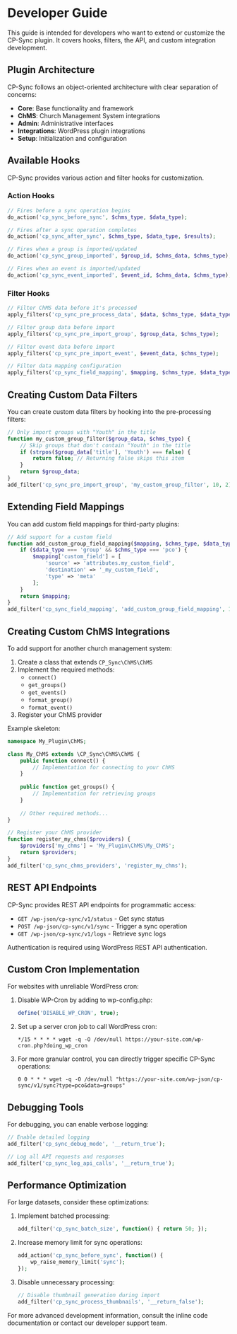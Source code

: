 # Developer Guide

This guide is intended for developers who want to extend or customize the CP-Sync plugin. It covers hooks, filters, the API, and custom integration development.

## Plugin Architecture

CP-Sync follows an object-oriented architecture with clear separation of concerns:

- **Core**: Base functionality and framework
- **ChMS**: Church Management System integrations
- **Admin**: Administrative interfaces
- **Integrations**: WordPress plugin integrations
- **Setup**: Initialization and configuration

## Available Hooks

CP-Sync provides various action and filter hooks for customization.

### Action Hooks

```php
// Fires before a sync operation begins
do_action('cp_sync_before_sync', $chms_type, $data_type);

// Fires after a sync operation completes
do_action('cp_sync_after_sync', $chms_type, $data_type, $results);

// Fires when a group is imported/updated
do_action('cp_sync_group_imported', $group_id, $chms_data, $chms_type);

// Fires when an event is imported/updated
do_action('cp_sync_event_imported', $event_id, $chms_data, $chms_type);
```

### Filter Hooks

```php
// Filter ChMS data before it's processed
apply_filters('cp_sync_pre_process_data', $data, $chms_type, $data_type);

// Filter group data before import
apply_filters('cp_sync_pre_import_group', $group_data, $chms_type);

// Filter event data before import
apply_filters('cp_sync_pre_import_event', $event_data, $chms_type);

// Filter data mapping configuration
apply_filters('cp_sync_field_mapping', $mapping, $chms_type, $data_type);
```

## Creating Custom Data Filters

You can create custom data filters by hooking into the pre-processing filters:

```php
// Only import groups with "Youth" in the title
function my_custom_group_filter($group_data, $chms_type) {
    // Skip groups that don't contain "Youth" in the title
    if (strpos($group_data['title'], 'Youth') === false) {
        return false; // Returning false skips this item
    }
    return $group_data;
}
add_filter('cp_sync_pre_import_group', 'my_custom_group_filter', 10, 2);
```

## Extending Field Mappings

You can add custom field mappings for third-party plugins:

```php
// Add support for a custom field
function add_custom_group_field_mapping($mapping, $chms_type, $data_type) {
    if ($data_type === 'group' && $chms_type === 'pco') {
        $mapping['custom_field'] = [
            'source' => 'attributes.my_custom_field',
            'destination' => '_my_custom_field',
            'type' => 'meta'
        ];
    }
    return $mapping;
}
add_filter('cp_sync_field_mapping', 'add_custom_group_field_mapping', 10, 3);
```

## Creating Custom ChMS Integrations

To add support for another church management system:

1. Create a class that extends `CP_Sync\ChMS\ChMS`
2. Implement the required methods:
   - `connect()`
   - `get_groups()`
   - `get_events()`
   - `format_group()`
   - `format_event()`
3. Register your ChMS provider

Example skeleton:

```php
namespace My_Plugin\ChMS;

class My_ChMS extends \CP_Sync\ChMS\ChMS {
    public function connect() {
        // Implementation for connecting to your ChMS
    }
    
    public function get_groups() {
        // Implementation for retrieving groups
    }
    
    // Other required methods...
}

// Register your ChMS provider
function register_my_chms($providers) {
    $providers['my_chms'] = 'My_Plugin\ChMS\My_ChMS';
    return $providers;
}
add_filter('cp_sync_chms_providers', 'register_my_chms');
```

## REST API Endpoints

CP-Sync provides REST API endpoints for programmatic access:

- `GET /wp-json/cp-sync/v1/status` - Get sync status
- `POST /wp-json/cp-sync/v1/sync` - Trigger a sync operation
- `GET /wp-json/cp-sync/v1/logs` - Retrieve sync logs

Authentication is required using WordPress REST API authentication.

## Custom Cron Implementation

For websites with unreliable WordPress cron:

1. Disable WP-Cron by adding to wp-config.php:
   ```php
   define('DISABLE_WP_CRON', true);
   ```

2. Set up a server cron job to call WordPress cron:
   ```
   */15 * * * * wget -q -O /dev/null https://your-site.com/wp-cron.php?doing_wp_cron
   ```

3. For more granular control, you can directly trigger specific CP-Sync operations:
   ```
   0 0 * * * wget -q -O /dev/null "https://your-site.com/wp-json/cp-sync/v1/sync?type=pco&data=groups"
   ```

## Debugging Tools

For debugging, you can enable verbose logging:

```php
// Enable detailed logging
add_filter('cp_sync_debug_mode', '__return_true');

// Log all API requests and responses
add_filter('cp_sync_log_api_calls', '__return_true');
```

## Performance Optimization

For large datasets, consider these optimizations:

1. Implement batched processing:
   ```php
   add_filter('cp_sync_batch_size', function() { return 50; });
   ```

2. Increase memory limit for sync operations:
   ```php
   add_action('cp_sync_before_sync', function() {
       wp_raise_memory_limit('sync');
   });
   ```

3. Disable unnecessary processing:
   ```php
   // Disable thumbnail generation during import
   add_filter('cp_sync_process_thumbnails', '__return_false');
   ```

For more advanced development information, consult the inline code documentation or contact our developer support team.